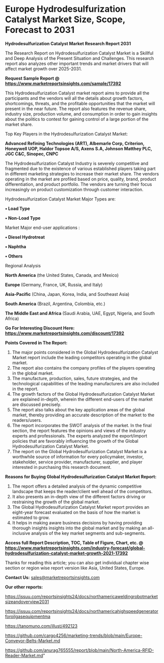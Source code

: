 # Europe Hydrodesulfurization Catalyst Market Size, Scope, Forecast to 2031

<strong>Hydrodesulfurization Catalyst Market Research Report 2031</strong>

The Research Report on Hydrodesulfurization Catalyst Market is a Skillful and Deep Analysis of the Present Situation and Challenges. This research report also analyzes other important trends and market drivers that will affect market growth over 2025-2031.

<strong>Request Sample Report @ <a href=https://www.marketreportsinsights.com/sample/17392>https://www.marketreportsinsights.com/sample/17392</a></strong>

This Hydrodesulfurization Catalyst market report aims to provide all the participants and the vendors will all the details about growth factors, shortcomings, threats, and the profitable opportunities that the market will present in the near future. The report also features the revenue share, industry size, production volume, and consumption in order to gain insights about the politics to contest for gaining control of a large portion of the market share.

Top Key Players in the Hydrodesulfurization Catalyst Market:

<strong>Advanced Refining Technologies (ART), Albemarle Corp, Criterion, Honeywell UOP, Haldor Topsoe A/S, Axens S.A, Johnson Matthey PLC, JGC C&C, Sinopec, CNPC</strong>

The Hydrodesulfurization Catalyst Industry is severely competitive and fragmented due to the existence of various established players taking part in different marketing strategies to increase their market share. The vendors operating in the market are profiled based on price, quality, brand, product differentiation, and product portfolio. The vendors are turning their focus increasingly on product customization through customer interaction.

Hydrodesulfurization Catalyst Market Major Types are:

<strong>• Load Type

• Non-Load Type</strong>

Market Major end-user applications :

<strong>• Diesel Hydrotreat

• Naphtha

• Others</strong>

Regional Analysis

</u><strong><b>North America</b></strong> (the United States, Canada, and Mexico)

<strong><b>Europe </b></strong>(Germany, France, UK, Russia, and Italy)

<strong><b>Asia-Pacific</b></strong> (China, Japan, Korea, India, and Southeast Asia)

<strong><b>South America</b></strong> (Brazil, Argentina, Colombia, etc.)

<strong><b>The Middle East and Africa</b></strong> (Saudi Arabia, UAE, Egypt, Nigeria, and South Africa)

<strong>Go For Interesting Discount Here: <a href=https://www.marketreportsinsights.com/discount/17392>https://www.marketreportsinsights.com/discount/17392</a></strong>

<strong>Points Covered in The Report:</strong>
<ol>
  <li>The major points considered in the Global Hydrodesulfurization Catalyst Market report include the leading competitors operating in the global market.</li>
  <li>The report also contains the company profiles of the players operating in the global market.</li>
  <li>The manufacture, production, sales, future strategies, and the technological capabilities of the leading manufacturers are also included in the report.</li>
  <li>The growth factors of the Global Hydrodesulfurization Catalyst Market are explained in-depth, wherein the different end-users of the market are discussed precisely.</li>
  <li>The report also talks about the key application areas of the global market, thereby providing an accurate description of the market to the readers/users.</li>
  <li>The report incorporates the SWOT analysis of the market. In the final section, the report features the opinions and views of the industry experts and professionals. The experts analyzed the export/import policies that are favorably influencing the growth of the Global Hydrodesulfurization Catalyst Market.</li>
  <li>The report on the Global Hydrodesulfurization Catalyst Market is a worthwhile source of information for every policymaker, investor, stakeholder, service provider, manufacturer, supplier, and player interested in purchasing this research document.</li>
</ol>
<strong>Reasons for Buying Global Hydrodesulfurization Catalyst Market Report:</strong>

<ol>
  <li>The report offers a detailed analysis of the dynamic competitive landscape that keeps the reader/client well ahead of the competitors.</li>
  <li>It also presents an in-depth view of the different factors driving or restraining the growth of the global market.</li>
  <li>The Global Hydrodesulfurization Catalyst Market report provides an eight-year forecast evaluated on the basis of how the market is estimated to grow.</li>
  <li>It helps in making aware business decisions by having providing thorough insights insights into the global market and by making an all-inclusive analysis of the key market segments and sub-segments.</li>
</ol>
<strong>Access full Report Description, TOC, Table of Figure, Chart, etc. @ <a href=https://www.marketreportsinsights.com/industry-forecast/global-hydrodesulfurization-catalyst-market-growth-2021-17392>https://www.marketreportsinsights.com/industry-forecast/global-hydrodesulfurization-catalyst-market-growth-2021-17392</a></strong>


Thanks for reading this article; you can also get individual chapter wise section or region wise report version like Asia, United States, Europe.

<strong>Contact Us:</strong>
sales@marketreportsinsights.com

<strong>Our other reports:</strong>

<a href=https://issuu.com/reportsinsights24/docs/northamericaweldingrobotmarketsizeandoverview2031>https://issuu.com/reportsinsights24/docs/northamericaweldingrobotmarketsizeandoverview2031</a>

<a href=https://issuu.com/reportsinsights24/docs/northamericahighspeedgeneratorforoilgasequipmentma>https://issuu.com/reportsinsights24/docs/northamericahighspeedgeneratorforoilgasequipmentma</a>

<a href=https://tanomuno.com/illust/492123>https://tanomuno.com/illust/492123</a>

<a href=https://github.com/cargo4256/marketing-trends/blob/main/Europe-Conveyor-Belts-Market.md>https://github.com/cargo4256/marketing-trends/blob/main/Europe-Conveyor-Belts-Market.md</a>

<a href=https://github.com/anurag765555/report/blob/main/North-America-RFID-Reader-Market.md>https://github.com/anurag765555/report/blob/main/North-America-RFID-Reader-Market.md</a>"
